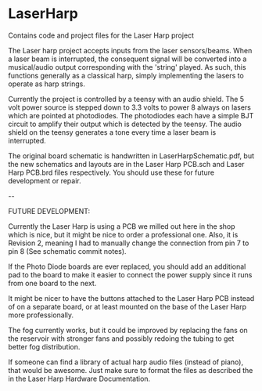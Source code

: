 # LaserHarp
Contains code and project files for the Laser Harp project

The Laser harp project accepts inputs from the laser sensors/beams. When a laser beam is interrupted, the consequent signal will be converted into a musical/audio output corresponding with the 'string' played. As such, this functions generally as a classical harp, simply implementing the lasers to operate as harp strings.

Currently the project is controlled by a teensy with an audio shield. The 5 volt power source is stepped down to 3.3 volts to power 8 always on lasers which are pointed at photodiodes. The photodiodes each have a simple BJT circuit to amplify their output which is detected by the teensy. The audio shield on the teensy generates a tone every time a laser beam is interrupted.

The original board schematic is handwritten in LaserHarpSchematic.pdf, but the new schematics and layouts are in the Laser Harp PCB.sch and Laser Harp PCB.brd files respectively. You should use these for future development or repair.

 --

FUTURE DEVELOPMENT:

Currently the Laser Harp is using a PCB we milled out here in the shop which is nice, but it might be nice to order a professional one. Also, it is Revision 2, meaning I had to manually change the connection from pin 7 to pin 8 (See schematic commit notes).

If the Photo Diode boards are ever replaced, you should add an additional pad to the board to make it easier to connect the power supply since it runs from one board to the next.

It might be nicer to have the buttons attached to the Laser Harp PCB instead of on a separate board, or at least mounted on the base of the Laser Harp more professionally.

The fog currently works, but it could be improved by replacing the fans on the reservoir with stronger fans and possibly redoing the tubing to get better fog distribution.

If someone can find a library of actual harp audio files (instead of piano), that would be awesome. Just make sure to format the files as described the in the Laser Harp Hardware Documentation.

